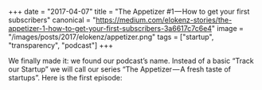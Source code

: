 +++
date = "2017-04-07"
title = "The Appetizer #1 — How to get your first subscribers"
canonical = "https://medium.com/elokenz-stories/the-appetizer-1-how-to-get-your-first-subscribers-3a6617c7c6e4"
image = "/images/posts/2017/elokenz/appetizer.png"
tags = ["startup", "transparency", "podcast"]
+++

We finally made it: we found our podcast’s name. Instead of a basic “Track our Startup” we will call our series “The Appetizer — A fresh taste of startups”.
Here is the first episode:
